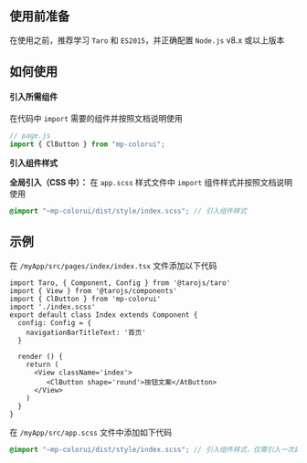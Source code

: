 ## 使用前准备

在使用之前，推荐学习 `Taro` 和 `ES2015`，并正确配置 `Node.js` v8.x 或以上版本

## 如何使用

#### 引入所需组件

在代码中 `import` 需要的组件并按照文档说明使用

```js
// page.js
import { ClButton } from "mp-colorui";
```

**引入组件样式**

**全局引入（CSS 中）：** 在 `app.scss` 样式文件中 `import` 组件样式并按照文档说明使用

```scss
@import "~mp-colorui/dist/style/index.scss"; // 引入组件样式
```

## 示例

在 `/myApp/src/pages/index/index.tsx` 文件添加以下代码

```tsx
import Taro, { Component, Config } from '@tarojs/taro'
import { View } from '@tarojs/components'
import { ClButton } from 'mp-colorui'
import './index.scss'
export default class Index extends Component {
  config: Config = {
    navigationBarTitleText: '首页'
  }

  render () {
    return (
      <View className='index'>
         <ClButton shape='round'>按钮文案</AtButton>
      </View>
    )
  }
}
```

在 `/myApp/src/app.scss` 文件中添加如下代码

```scss
@import "~mp-colorui/dist/style/index.scss"; // 引入组件样式，仅需引入一次即可
```
